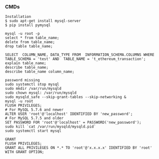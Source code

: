 ### CMDs
    Installation
    $ sudo apt-get install mysql-server
    $ pip install pymysql
    
    mysql -u root -p
    select * from table_name;
    delete from table_name;
    drop table table_name;
    
    SELECT  COLUMN_NAME, DATA_TYPE FROM  INFORMATION_SCHEMA.COLUMNS WHERE  TABLE_SCHEMA = 'test' AND  TABLE_NAME = 't_ethereum_transaction';
    explain table_name;
    describe table_name;
    describe table_name column_name;
    
    password missing
    sudo systemctl stop mysql
    sudo mkdir /var/run/mysqld
    sudo chown mysql: /var/run/mysqld
    sudo mysqld_safe --skip-grant-tables --skip-networking &
    mysql -u root
    FLUSH PRIVILEGES;
    # For MySQL 5.7.6 and newer
    ALTER USER 'root'@'localhost' IDENTIFIED BY 'new_password';
    # For MySQL 5.7.5 and older
    SET PASSWORD FOR 'root'@'localhost' = PASSWORD('new_password');
    sudo kill `cat /var/run/mysqld/mysqld.pid`
    sudo systemctl start mysql

    GRANT
    FLUSH PRIVILEGES;
    GRANT ALL PRIVILEGES ON *.* TO 'root'@'x.x.x.x' IDENTIFIED BY 'root'  WITH GRANT OPTION;
